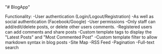 "# BlogApp" 
 
Functionality:
  -User authentication (Login/Logout/Registration)
    -As well as social authentication (Facebook/Google)
  -User permissions
    -Only staff can add/edit/delete posts, or delete other users comments. 
    -Registered users can add comments and share posts
  -Custom template tags to display the "Latest Posts" and "Most Commented Post"
  -Custom template filter to allow markdown syntax in blog posts
  -Site Map
  -RSS Feed
  -Pagination
  -Full-text search 
  
 
  
  
